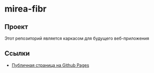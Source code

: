 # mirea-fibr

## Проект

Этот репозиторий является каркасом для будущего веб-приложения

## Ссылки

-   [Публичная страница на Github Pages](https://nekotyan2d.github.com/mirea-fibr/)
